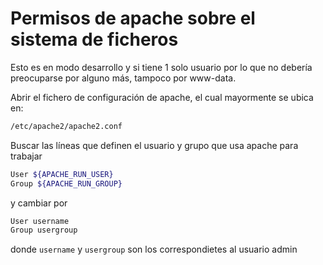 # Permisos de apache sobre el sistema de ficheros

Esto es en modo desarrollo y si tiene 1 solo usuario por lo que no debería preocuparse por alguno más, tampoco por www-data.

Abrir el fichero de configuración de apache, el cual mayormente se ubica en:

```bash
/etc/apache2/apache2.conf
```

Buscar las líneas que definen el usuario y grupo que usa apache para trabajar

```bash
User ${APACHE_RUN_USER}
Group ${APACHE_RUN_GROUP}
```

y cambiar por

```bash
User username
Group usergroup
```

donde ```username``` y ```usergroup``` son los correspondietes al usuario admin
